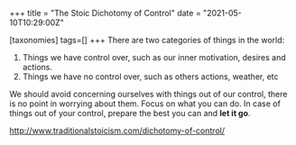 +++
title = "The Stoic Dichotomy of Control"
date = "2021-05-10T10:29:00Z"

[taxonomies]
tags=[]
+++
There are two categories of things in the world:
1. Things we have control over, such as our inner motivation, desires and actions.
2. Things we have no control over, such as others actions, weather, etc

We should avoid concerning ourselves with things out of our control, there is no point in worrying about them. Focus on what you can do. In case of things out of your control, prepare the best you can and **let it go**.

http://www.traditionalstoicism.com/dichotomy-of-control/
